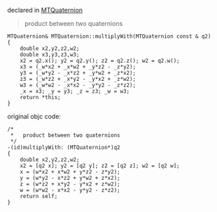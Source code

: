 
declared in [MTQuaternion](MTQuaternion.hpp.md)

>   product between two quaternions

~~~ { .cpp }
MTQuaternion& MTQuaternion::multiplyWith(MTQuaternion const & q2)
{
	double x2,y2,z2,w2;
	double x3,y3,z3,w3;
	x2 = q2.x(); y2 = q2.y(); z2 = q2.z(); w2 = q2.w();
	x3 = (_w*x2 + _x*w2 + _y*z2 - _z*y2);
	y3 = (_w*y2 - _x*z2 + _y*w2 + _z*x2);
	z3 = (_w*z2 + _x*y2 - _y*x2 + _z*w2);
	w3 = (_w*w2 - _x*x2 - _y*y2 - _z*z2);
	_x = x3; _y = y3; _z = z3; _w = w3;
	return *this;
}
~~~


original objc code:

~~~ { .ObjectiveC }
/*
 *   product between two quaternions
 */
-(id)multiplyWith: (MTQuaternion*)q2
{
	double x2,y2,z2,w2;
	x2 = [q2 x]; y2 = [q2 y]; z2 = [q2 z]; w2 = [q2 w];
	x = (w*x2 + x*w2 + y*z2 - z*y2);
	y = (w*y2 - x*z2 + y*w2 + z*x2);
	z = (w*z2 + x*y2 - y*x2 + z*w2);
	w = (w*w2 - x*x2 - y*y2 - z*z2);
	return self;
}
~~~
